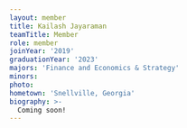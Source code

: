 ```yaml
---
layout: member
title: Kailash Jayaraman
teamTitle: Member
role: member
joinYear: '2019'
graduationYear: '2023'
majors: 'Finance and Economics & Strategy'
minors: 
photo: 
hometown: 'Snellville, Georgia'
biography: >-
  Coming soon!
---
```

